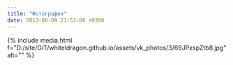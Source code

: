 ```yaml
---
title: "Фотография"
date: 2013-06-09 21:53:00 +0300
---
```



{% include media.html f="D:/site/GiT/whiteldragon.github.io/assets/vk_photos/3/69JPxspZtb8.jpg" alt="" %}
